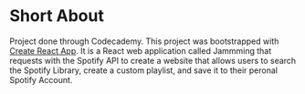 # Short About
Project done through Codecademy. This project was bootstrapped with [Create React App](https://github.com/facebook/create-react-app). It is a React web application called Jammming that requests with the Spotify API to create a website that allows users to search the Spotify Library, create a custom playlist, and save it to their peronal Spotify Account. 

